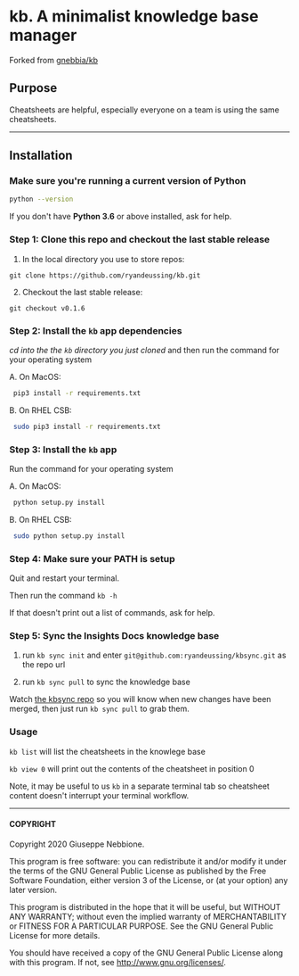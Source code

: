 # kb. A minimalist knowledge base manager

Forked from [gnebbia/kb](https://github.com/gnebbia/kb)

## Purpose

Cheatsheets are helpful, especially everyone on a team is using the
same cheatsheets.

--- 
## Installation

### Make sure you're running a current version of Python

```sh
python --version
```

If you don't have **Python 3.6** or above installed, ask for help.


### Step 1: Clone this repo and checkout the last stable release

1. In the local directory you use to store repos:

`git clone https://github.com/ryandeussing/kb.git`

2. Checkout the last stable release:

`git checkout v0.1.6`

### Step 2: Install the `kb` app dependencies

*cd into the the `kb` directory you just cloned* and then run the command for your operating system

A. On MacOS:

```sh
 pip3 install -r requirements.txt
```

B. On RHEL CSB:

```sh
 sudo pip3 install -r requirements.txt
```

### Step 3: Install the `kb` app

Run the command for your operating system

A. On MacOS:

```sh
 python setup.py install
```

B. On RHEL CSB:

```sh
 sudo python setup.py install
```

### Step 4: Make sure your PATH is setup 

Quit and restart your terminal.

Then run the command `kb -h`

If that doesn't print out a list of commands, ask for help. 



### Step 5: Sync the Insights Docs knowledge base

1. run `kb sync init` and enter `git@github.com:ryandeussing/kbsync.git` as the repo url

2. run `kb sync pull` to sync the knowledge base

Watch [the kbsync repo](https://github.com/ryandeussing/kbsync) so you will know when new changes have been merged, then just run `kb sync pull` to grab them.

### Usage

`kb list` will list the cheatsheets in the knowlege base

`kb view 0` will print out the contents of the cheatsheet in position 0

Note, it may be useful to us `kb` in a separate terminal tab so cheatsheet
content doesn't interrupt your terminal workflow.

---
#### COPYRIGHT

Copyright 2020 Giuseppe Nebbione.

This program is free software: you can redistribute it and/or modify
it under the terms of the GNU General Public License as published by
the Free Software Foundation, either version 3 of the License, or
(at your option) any later version.

This program is distributed in the hope that it will be useful,
but WITHOUT ANY WARRANTY; without even the implied warranty of
MERCHANTABILITY or FITNESS FOR A PARTICULAR PURPOSE.  See the
GNU General Public License for more details.

You should have received a copy of the GNU General Public License
along with this program.  If not, see <http://www.gnu.org/licenses/>.
